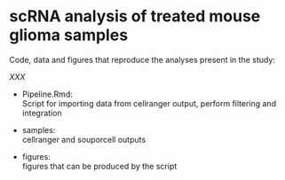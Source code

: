 # scRNA analysis of treated mouse glioma samples

Code, data and figures that reproduce the analyses present in the study:

_XXX_

* Pipeline.Rmd:  
Script for importing data from cellranger output, perform filtering and integration

* samples:  
cellranger and souporcell outputs

* figures:  
figures that can be produced by the script
